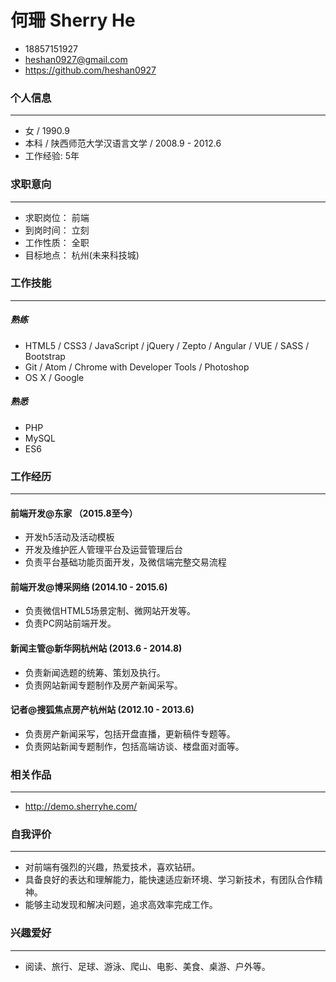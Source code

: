 # 何珊 Sherry He
* 18857151927
* <heshan0927@gmail.com>
* <https://github.com/heshan0927>


### 个人信息

---

* 女 / 1990.9
* 本科 / 陕西师范大学汉语言文学 / 2008.9 - 2012.6
* 工作经验: 5年

### 求职意向

---
* 求职岗位： 前端
* 到岗时间： 立刻
* 工作性质： 全职
* 目标地点： 杭州(未来科技城)


### 工作技能

---

##### 熟练

  * HTML5 / CSS3 / JavaScript / jQuery / Zepto / Angular / VUE / SASS / Bootstrap
  * Git / Atom / Chrome with Developer Tools / Photoshop
  * OS X / Google

##### 熟悉

* PHP
* MySQL
* ES6

### 工作经历

---
#### 前端开发@东家 （2015.8至今）

* 开发h5活动及活动模板
* 开发及维护匠人管理平台及运营管理后台
* 负责平台基础功能页面开发，及微信端完整交易流程

#### 前端开发@博采网络 (2014.10 - 2015.6)

* 负责微信HTML5场景定制、微网站开发等。
* 负责PC网站前端开发。

#### 新闻主管@新华网杭州站 (2013.6 - 2014.8)

* 负责新闻选题的统筹、策划及执行。
* 负责网站新闻专题制作及房产新闻采写。

#### 记者@搜狐焦点房产杭州站 (2012.10 - 2013.6)

* 负责房产新闻采写，包括开盘直播，更新稿件专题等。
* 负责网站新闻专题制作，包括高端访谈、楼盘面对面等。

### 相关作品

---

* http://demo.sherryhe.com/

### 自我评价

---

* 对前端有强烈的兴趣，热爱技术，喜欢钻研。
* 具备良好的表达和理解能力，能快速适应新环境、学习新技术，有团队合作精神。
* 能够主动发现和解决问题，追求高效率完成工作。

  
### 兴趣爱好

---

* 阅读、旅行、足球、游泳、爬山、电影、美食、桌游、户外等。
